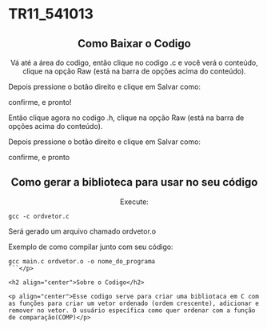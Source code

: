 # TR11_541013

<h2 align="center">Como Baixar o Codigo</h2>

<p align="center">Vá até a área do codigo,
então clique no codigo .c e você verá o conteúdo,
clique na opção Raw (está na barra de opções acima do conteúdo).
  
Depois pressione o botão direito e clique em Salvar como:
  
confirme, e pronto!
  
Então clique agora no codigo .h,
clique na opção Raw (está na barra de opções acima do conteúdo).
  
Depois pressione o botão direito e clique em Salvar como:
  
confirme, e pronto</p>

<h2 align="center">Como gerar a biblioteca para usar no seu código</h2>

<p align="center">Execute:

```
gcc -c ordvetor.c
```

Será gerado um arquivo chamado ordvetor.o

Exemplo de como compilar junto com seu código:

```
gcc main.c ordvetor.o -o nome_do_programa
```</p>

<h2 align="center">Sobre o Codigo</h2>

<p align="center">Esse codigo serve para criar uma bibliotaca em C com as funções para criar um vetor ordenado (ordem crescente), adicionar e remover no vetor. O usuário específica como quer ordenar com a função de comparação(COMP)</p>

